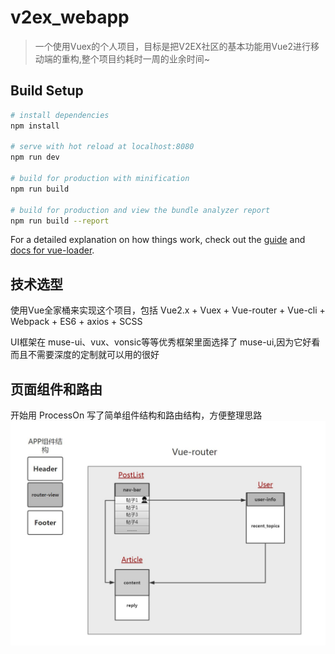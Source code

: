 # v2ex_webapp

> 一个使用Vuex的个人项目，目标是把V2EX社区的基本功能用Vue2进行移动端的重构,整个项目约耗时一周的业余时间~

## Build Setup

``` bash
# install dependencies
npm install

# serve with hot reload at localhost:8080
npm run dev

# build for production with minification
npm run build

# build for production and view the bundle analyzer report
npm run build --report
```

For a detailed explanation on how things work, check out the [guide](http://vuejs-templates.github.io/webpack/) and [docs for vue-loader](http://vuejs.github.io/vue-loader).

## 技术选型

使用Vue全家桶来实现这个项目，包括 Vue2.x + Vuex + Vue-router + Vue-cli + Webpack + ES6 + axios + SCSS 

UI框架在 muse-ui、vux、vonsic等等优秀框架里面选择了 muse-ui,因为它好看而且不需要深度的定制就可以用的很好

## 页面组件和路由
开始用 ProcessOn 写了简单组件结构和路由结构，方便整理思路
 ![思路](https://github.com/SD-Gaming/V2EX_WebAPP/blob/master/static/%E7%BB%84%E4%BB%B6%E8%AE%BE%E8%AE%A1.jpg)
